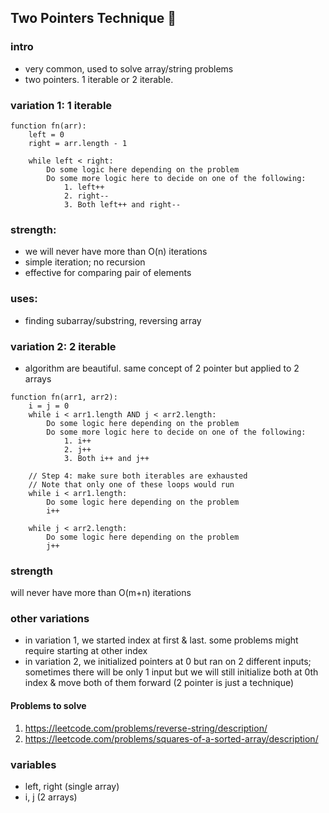 ## Two Pointers Technique 🔄

### intro

- very common, used to solve array/string problems
- two pointers. 1 iterable or 2 iterable.

### variation 1: 1 iterable

```
function fn(arr):
    left = 0
    right = arr.length - 1

    while left < right:
        Do some logic here depending on the problem
        Do some more logic here to decide on one of the following:
            1. left++
            2. right--
            3. Both left++ and right--
```

### strength:

- we will never have more than O(n) iterations
- simple iteration; no recursion
- effective for comparing pair of elements

### uses:

- finding subarray/substring, reversing array

### variation 2: 2 iterable

- algorithm are beautiful. same concept of 2 pointer but applied to 2 arrays

```
function fn(arr1, arr2):
    i = j = 0
    while i < arr1.length AND j < arr2.length:
        Do some logic here depending on the problem
        Do some more logic here to decide on one of the following:
            1. i++
            2. j++
            3. Both i++ and j++

    // Step 4: make sure both iterables are exhausted
    // Note that only one of these loops would run
    while i < arr1.length:
        Do some logic here depending on the problem
        i++

    while j < arr2.length:
        Do some logic here depending on the problem
        j++
```

### strength

will never have more than O(m+n) iterations

### other variations

- in variation 1, we started index at first & last. some problems might require starting at other index
- in variation 2, we initialized pointers at 0 but ran on 2 different inputs; sometimes there will be only 1 input but we will still initialize both at 0th index & move both of them forward (2 pointer is just a technique)

#### Problems to solve

1. https://leetcode.com/problems/reverse-string/description/
2. https://leetcode.com/problems/squares-of-a-sorted-array/description/

### variables

- left, right (single array)
- i, j (2 arrays)
